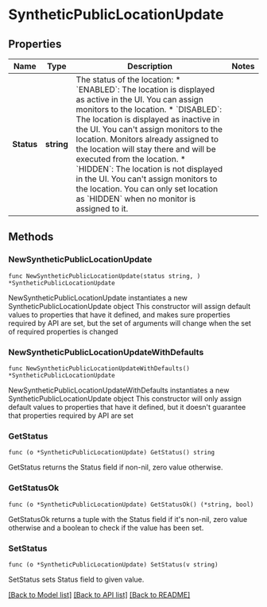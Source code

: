 # SyntheticPublicLocationUpdate

## Properties

Name | Type | Description | Notes
------------ | ------------- | ------------- | -------------
**Status** | **string** | The status of the location:   * &#x60;ENABLED&#x60;: The location is displayed as active in the UI. You can assign monitors to the location.  * &#x60;DISABLED&#x60;: The location is displayed as inactive in the UI. You can&#39;t assign monitors to the location. Monitors already assigned to the location will stay there and will be executed from the location.  * &#x60;HIDDEN&#x60;: The location is not displayed in the UI. You can&#39;t assign monitors to the location. You can only set location as &#x60;HIDDEN&#x60; when no monitor is assigned to it. | 

## Methods

### NewSyntheticPublicLocationUpdate

`func NewSyntheticPublicLocationUpdate(status string, ) *SyntheticPublicLocationUpdate`

NewSyntheticPublicLocationUpdate instantiates a new SyntheticPublicLocationUpdate object
This constructor will assign default values to properties that have it defined,
and makes sure properties required by API are set, but the set of arguments
will change when the set of required properties is changed

### NewSyntheticPublicLocationUpdateWithDefaults

`func NewSyntheticPublicLocationUpdateWithDefaults() *SyntheticPublicLocationUpdate`

NewSyntheticPublicLocationUpdateWithDefaults instantiates a new SyntheticPublicLocationUpdate object
This constructor will only assign default values to properties that have it defined,
but it doesn't guarantee that properties required by API are set

### GetStatus

`func (o *SyntheticPublicLocationUpdate) GetStatus() string`

GetStatus returns the Status field if non-nil, zero value otherwise.

### GetStatusOk

`func (o *SyntheticPublicLocationUpdate) GetStatusOk() (*string, bool)`

GetStatusOk returns a tuple with the Status field if it's non-nil, zero value otherwise
and a boolean to check if the value has been set.

### SetStatus

`func (o *SyntheticPublicLocationUpdate) SetStatus(v string)`

SetStatus sets Status field to given value.



[[Back to Model list]](../README.md#documentation-for-models) [[Back to API list]](../README.md#documentation-for-api-endpoints) [[Back to README]](../README.md)


